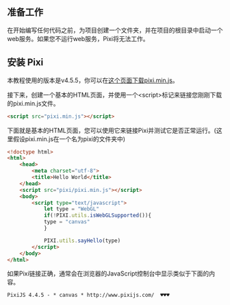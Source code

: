 ## 准备工作
在开始编写任何代码之前，为项目创建一个文件夹，并在项目的根目录中启动一个web服务。如果您不运行web服务，Pixi将无法工作。

## 安装 Pixi

本教程使用的版本是v4.5.5，你可以在[这个页面下载pixi.min.js](https://github.com/pixijs/pixi.js/releases)。

接下来，创建一个基本的HTML页面，并使用一个\<script\>标记来链接您刚刚下载的pixi.min.js文件。

``` html
<script src="pixi.min.js"></script>
```

下面就是基本的HTML页面，您可以使用它来链接Pixi并测试它是否正常运行。(这里假设pixi.min.js在一个名为pixi的文件夹中)

``` html
<!doctype html>
<html>
    <head>
        <meta charset="utf-8">
        <title>Hello World</title>
    </head>
    <script src="pixi/pixi.min.js"></script>
    <body>
        <script type="text/javascript">
            let type = "WebGL"
            if(!PIXI.utils.isWebGLSupported()){
            type = "canvas"
            }

            PIXI.utils.sayHello(type)
        </script>
    </body>
</html>
```

如果Pixi链接正确，通常会在浏览器的JavaScript控制台中显示类似于下面的内容。

```
PixiJS 4.4.5 - * canvas * http://www.pixijs.com/  ♥♥♥ 
```